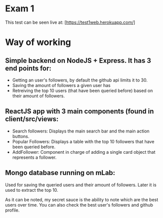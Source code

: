 # Exam 1

This test can be seen live at: [https://test1web.herokuapp.com/]

# Way of working

## Simple backend on NodeJS + Express. It has 3 end points for:
* Getting an user's followers, by default the github api limits it to 30.
* Saving the amount of followers a given user has
* Retreiving the top 10 users (that have been queried before) based on their amount of followers.

## ReactJS app with 3 main components (found in client/src/views:
* Search followers: Displays the main search bar and the main action buttons.
* Popular Followers: Displays a table with the top 10 followers that have been queried before.
* AddFollower: Component in charge of adding a single card object that represents a follower.

## Mongo database running on mLab:
Used for saving the queried users and their amount of followers. Later it is used to extract the top 10.

As it can be noted, my secret sauce is the ability to note which are the best users over time. You can also check the best user's followers and github profile.
